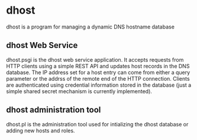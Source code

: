 # dhost
dhost is a program for managing a dynamic DNS hostname database

## dhost Web Service
dhost.psgi is the dhost web service application. It accepts requests from HTTP clients using a simple REST API
and updates host records in the DNS database. The IP address set for a host entry can come from either a query parameter
or the addrss of the remote end of the HTTP connection. Clients are authenticated using credential information stored
in the database (just a simple shared secret mechanism is currently implemented).

## dhost administration tool
dhost.pl is the administration tool used for intializing the dhost database or adding new hosts and roles.
